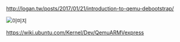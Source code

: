 http://logan.tw/posts/2017/01/21/introduction-to-qemu-debootstrap/  

![이미지]({{site.url}}/assets/img/emulation-systemd-tty1.conf.png )

https://wiki.ubuntu.com/Kernel/Dev/QemuARMVexpress  


